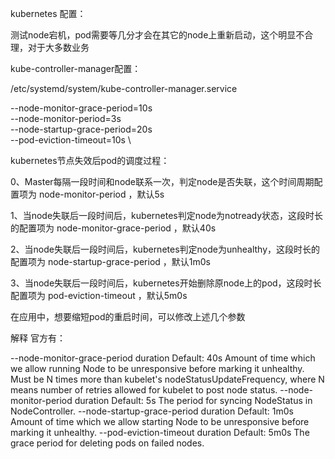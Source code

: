 kubernetes 配置：

测试node宕机，pod需要等几分才会在其它的node上重新启动，这个明显不合理，对于大多数业务

kube-controller-manager配置：

  /etc/systemd/system/kube-controller-manager.service

--node-monitor-grace-period=10s \
--node-monitor-period=3s \
--node-startup-grace-period=20s \
--pod-eviction-timeout=10s \

 

kubernetes节点失效后pod的调度过程：

0、Master每隔一段时间和node联系一次，判定node是否失联，这个时间周期配置项为 node-monitor-period ，默认5s

1、当node失联后一段时间后，kubernetes判定node为notready状态，这段时长的配置项为 node-monitor-grace-period ，默认40s

2、当node失联后一段时间后，kubernetes判定node为unhealthy，这段时长的配置项为 node-startup-grace-period ，默认1m0s

3、当node失联后一段时间后，kubernetes开始删除原node上的pod，这段时长配置项为 pod-eviction-timeout ，默认5m0s

在应用中，想要缩短pod的重启时间，可以修改上述几个参数



解释 官方有：

 
--node-monitor-grace-period duration     Default: 40s
 	Amount of time which we allow running Node to be unresponsive before marking it unhealthy. Must be N times more than kubelet's nodeStatusUpdateFrequency, where N means number of retries allowed for kubelet to post node status.
--node-monitor-period duration     Default: 5s
 	The period for syncing NodeStatus in NodeController.
--node-startup-grace-period duration     Default: 1m0s
 	Amount of time which we allow starting Node to be unresponsive before marking it unhealthy.
--pod-eviction-timeout duration     Default: 5m0s
 	The grace period for deleting pods on failed nodes.
